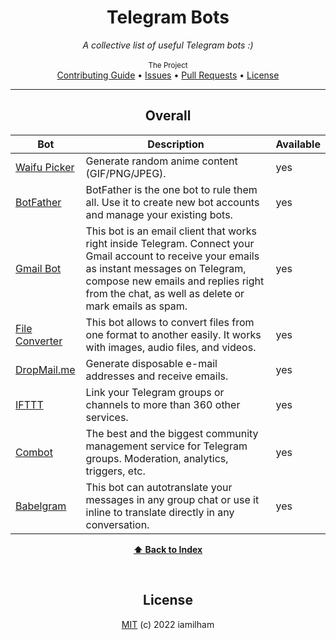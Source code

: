 <div align="center">
    <h1>Telegram Bots</h1>
    <i>A collective list of useful Telegram bots :)</i>
</div>

<br />

<div align="center">
    <sub>The Project</sub>
    <br />
    <a href="CONTRIBUTING.md">Contributing Guide</a> •
    <a href="https://github.com/iamilham/telegram-bots/issues">Issues</a> •
    <a href="https://github.com/iamilham/telegram-bots/pulls">Pull Requests</a> •
    <a href="LICENSE">License</a>

<br />

---
    
## Overall
Bot | Description | Available |
|---|---|---|
| [Waifu Picker](https://t.me/waifupickerbot) | Generate random anime content (GIF/PNG/JPEG). | yes |
| [BotFather](https://t.me/BotFather) | BotFather is the one bot to rule them all. Use it to create new bot accounts and manage your existing bots. | yes |
| [Gmail Bot](https://t.me/GmailBot) | This bot is an email client that works right inside Telegram. Connect your Gmail account to receive your emails as instant messages on Telegram, compose new emails and replies right from the chat, as well as delete or mark emails as spam. | yes |
| [File Converter](https://t.me/newfileconverterbot) | This bot allows to convert files from one format to another easily. It works with images, audio files, and videos. | yes |
| [DropMail.me](https://telegram.me/DropMailBot) | Generate disposable e-mail addresses and receive emails. | yes |
| [IFTTT](https://telegram.me/ifttt) | Link your Telegram groups or channels to more than 360 other services. | yes |
| [Combot](https://telegram.me/combot) | The best and the biggest community management service for Telegram groups. Moderation, analytics, triggers, etc. | yes |
| [Babelgram](https://t.me/BabelgramBot) | This bot can autotranslate your messages in any group chat or use it inline to translate directly in any conversation. | yes |

**[⬆ Back to Index](#overall)**
  
<br>

## License
[MIT](LICENSE) (c) 2022 iamilham
